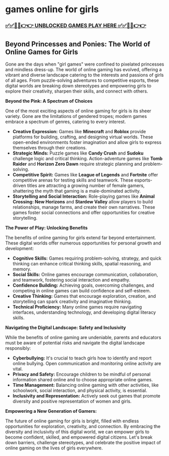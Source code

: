# games online for girls

### [✅✅🔴🔴👉👉 UNBLOCKED GAMES PLAY HERE ✅✅🔴🔴👉👉](https://topstoryindia.com)

## Beyond Princesses and Ponies: The World of Online Games for Girls

Gone are the days when "girl games" were confined to pixelated princesses and mindless dress-up. The world of online gaming has evolved, offering a vibrant and diverse landscape catering to the interests and passions of girls of all ages. From puzzle-solving adventures to competitive esports, these digital worlds are breaking down stereotypes and empowering girls to explore their creativity, sharpen their skills, and connect with others.

**Beyond the Pink: A Spectrum of Choices**

One of the most exciting aspects of online gaming for girls is its sheer variety. Gone are the limitations of  gendered tropes; modern games embrace a spectrum of genres, catering to every interest. 

* **Creative Expression:** Games like **Minecraft** and **Roblox** provide platforms for building, crafting, and designing virtual worlds. These open-ended environments foster imagination and allow girls to express themselves through their creations.
* **Strategic Minds:** Puzzle games like **Candy Crush** and **Sudoku** challenge logic and critical thinking. Action-adventure games like **Tomb Raider** and **Horizon Zero Dawn** require strategic planning and problem-solving.
* **Competitive Spirit:** Games like **League of Legends** and **Fortnite** offer competitive arenas for testing skills and teamwork. These esports-driven titles are attracting a growing number of female gamers, shattering the myth that gaming is a male-dominated activity.
* **Storytelling and Social Interaction:**  Role-playing games like **Animal Crossing: New Horizons** and **Stardew Valley** allow players to build relationships, manage farms, and create their own narratives. These games foster social connections and offer opportunities for creative storytelling.

**The Power of Play: Unlocking Benefits**

The benefits of online gaming for girls extend far beyond entertainment. These digital worlds offer numerous opportunities for personal growth and development:

* **Cognitive Skills:** Games requiring problem-solving, strategy, and quick thinking can enhance critical thinking skills, spatial reasoning, and memory. 
* **Social Skills:** Online games encourage communication, collaboration, and teamwork, fostering social interaction and empathy. 
* **Confidence Building:**  Achieving goals, overcoming challenges, and competing in online games can build confidence and self-esteem.
* **Creative Thinking:** Games that encourage exploration, creation, and storytelling can spark creativity and imaginative thinking.
* **Technical Proficiency:** Many online games require navigating interfaces, understanding technology, and developing digital literacy skills.

**Navigating the Digital Landscape: Safety and Inclusivity**

While the benefits of online gaming are undeniable, parents and educators must be aware of potential risks and navigate the digital landscape responsibly:

* **Cyberbullying:** It's crucial to teach girls how to identify and report online bullying. Open communication and monitoring online activity are vital.
* **Privacy and Safety:** Encourage children to be mindful of personal information shared online and to choose appropriate online games. 
* **Time Management:**  Balancing online gaming with other activities, like schoolwork, social interaction, and physical activity, is essential.
* **Inclusivity and Representation:**  Actively seek out games that promote diversity and positive representation of women and girls.

**Empowering a New Generation of Gamers:**

The future of online gaming for girls is bright, filled with endless opportunities for exploration, creativity, and connection. By embracing the diversity and inclusivity of this digital world, we can empower girls to become confident, skilled, and empowered digital citizens. Let's break down barriers, challenge stereotypes, and celebrate the positive impact of online gaming on the lives of girls everywhere. 
